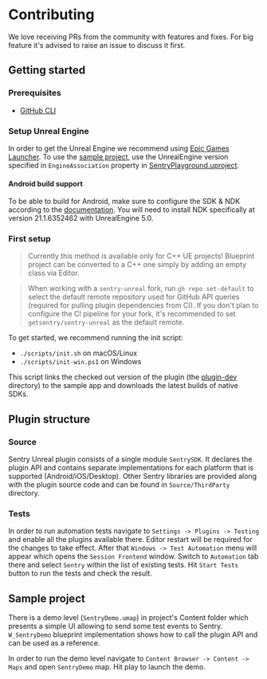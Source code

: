 # Contributing

We love receiving PRs from the community with features and fixes.
For big feature it's advised to raise an issue to discuss it first.

## Getting started

### Prerequisites

- [GitHub CLI](https://cli.github.com/)

### Setup Unreal Engine

In order to get the Unreal Engine we recommend using [Epic Games Launcher](https://store.epicgames.com/en-US/download).
To use the [sample project](./sample), use the UnrealEngine version specified in `EngineAssociation` property in [SentryPlayground.uproject](sample/SentryPlayground.uproject).

#### Android build support

To be able to build for Android, make sure to configure the SDK & NDK according to the [documentation](https://docs.unrealengine.com/4.27/en-US/SharingAndReleasing/Mobile/Android/Setup/AndroidStudio/). You will need to install NDK specifically at version 21.1.6352462 with UnrealEngine 5.0.

### First setup

> Currently this method is available only for C++ UE projects! Blueprint project can be converted to a C++ one simply by adding an empty class via Editor.

> When working with a `sentry-unreal` fork, run `gh repo set-default` to select the default remote repository used for GitHub API queries (required for pulling plugin dependencies from CI). If you don't plan to configure the CI pipeline for your fork, it's recommended to set `getsentry/sentry-unreal` as the default remote.

To get started, we recommend running the init script:

* `./scripts/init.sh` on macOS/Linux
* `./scripts/init-win.ps1` on Windows

This script links the checked out version of the plugin (the [plugin-dev](./plugin-dev/) directory) to the sample app and downloads the latest builds of native SDKs.

## Plugin structure

### Source

Sentry Unreal plugin consists of a single module `SentrySDK`. It declares the plugin API and contains separate implementations for each platform that is supported (Android/iOS/Desktop).
Other Sentry libraries are provided along with the plugin source code and can be found in `Source/ThirdParty` directory.

### Tests

In order to run automation tests navigate to `Settings -> Plugins -> Testing` and enable all the plugins available there. Editor restart will be required for the changes to take effect. After that `Windows -> Test Automation` menu will appear which opens the `Session Frontend` window. Switch to `Automation` tab there and select `Sentry` within the list of existing tests. Hit `Start Tests` button to run the tests and check the result.

## Sample project

There is a demo level (`SentryDemo.umap`) in project's Content folder which presents a simple UI allowing to send some test events to Sentry. `W_SentryDemo` blueprint implementation shows how to call the plugin API and can be used as a reference.

In order to run the demo level navigate to `Content Browser -> Content -> Maps` and open `SentryDemo` map. Hit play to launch the demo.
